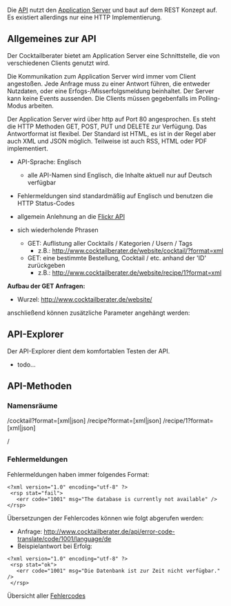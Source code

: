 Die [API](API.md) nutzt den [Application Server](Application_Server.md) und baut auf dem REST Konzept auf. Es existiert allerdings nur eine HTTP Implementierung.

## Allgemeines zur API ##
Der Cocktailberater bietet am Application Server eine Schnittstelle, die von verschiedenen Clients genutzt wird.

Die Kommunikation zum Application Server wird immer vom Client angestoßen. Jede Anfrage muss zu einer Antwort führen, die entweder Nutzdaten, oder eine Erfogs-/Misserfolgsmeldung beinhaltet. Der Server kann keine Events aussenden. Die Clients müssen gegebenfalls im Polling-Modus arbeiten.

Der Application Server wird über http auf Port 80 angesprochen. Es steht die HTTP Methoden GET, POST, PUT und DELETE zur Verfügung. Das Antwortformat ist flexibel. Der Standard ist HTML, es ist in der Regel aber auch XML und JSON möglich. Teilweise ist auch RSS, HTML oder PDF implementiert.

  * API-Sprache: Englisch
    * alle API-Namen sind Englisch, die Inhalte aktuell nur auf Deutsch verfügbar
  * Fehlermeldungen sind standardmäßig auf Englisch und benutzen die HTTP Status-Codes

  * allgemein Anlehnung an die [Flickr API](http://www.flickr.com/services/api/)

  * sich wiederholende Phrasen
    * GET: Auflistung aller Cocktails / Kategorien / Usern / Tags
      * z.B.: http://www.cocktailberater.de/website/cocktail/?format=xml
    * GET: eine bestimmte Bestellung, Cocktail / etc. anhand der 'ID' zurückgeben
      * z.B.: http://www.cocktailberater.de/website/recipe/1?format=xml

**Aufbau der GET Anfragen:**

  * Wurzel: http://www.cocktailberater.de/website/

anschließend können zusätzliche Parameter angehängt werden:

## API-Explorer ##
Der API-Explorer dient dem komfortablen Testen der API.

  * todo...

## API-Methoden ##
### Namensräume ###
/cocktail?format=[xml|json]
/recipe?format=[xml|json]
/recipe/1?format=[xml|json]

/
### Fehlermeldungen ###
Fehlermeldungen haben immer folgendes Format:
```
<?xml version="1.0" encoding="utf-8" ?>
 <rsp stat="fail">
   <err code="1001" msg="The database is currently not available" />
</rsp>
```

Übersetzungen der Fehlercodes können wie folgt abgerufen werden:
  * Anfrage: http://www.cocktailberater.de/api/error-code-translate/code/1001/language/de
  * Beispielantwort bei Erfolg:
```
<?xml version="1.0" encoding="utf-8" ?>
 <rsp stat="ok">
   <err code="1001" msg="Die Datenbank ist zur Zeit nicht verfügbar." />
 </rsp>
```

Übersicht aller [Fehlercodes](Fehlercodes.md)